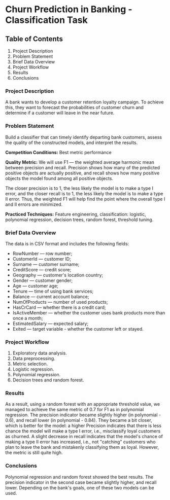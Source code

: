 # Churn Prediction in Banking - Classification Task

## Table of Contents
1. Project Description
2. Problem Statement
3. Brief Data Overview
4. Project Workflow
5. Results
6. Conclusions

### Project Description

A bank wants to develop a customer retention loyalty campaign. To achieve this, they want to forecast the probabilities of customer churn and determine if a customer will leave in the near future.

### Problem Statement

Build a classifier that can timely identify departing bank customers, assess the quality of the constructed models, and interpret the results.

**Competition Conditions:**
Best metric performance

**Quality Metric:**
We will use F1 — the weighted average harmonic mean between precision and recall. Precision shows how many of the predicted positive objects are actually positive, and recall shows how many positive objects the model found among all positive objects.

The closer precision is to 1, the less likely the model is to make a type I error, and the closer recall is to 1, the less likely the model is to make a type II error. Thus, the weighted F1 will help find the point where the overall type I and II errors are minimized.

**Practiced Techniques:**
Feature engineering, classification: logistic, polynomial regression, decision trees, random forest, threshold tuning.

### Brief Data Overview

The data is in CSV format and includes the following fields:

- RowNumber — row number;
- CustomerId — customer ID;
- Surname — customer surname;
- CreditScore — credit score;
- Geography — customer's location country;
- Gender — customer gender;
- Age — customer age;
- Tenure — time of using bank services;
- Balance — current account balance;
- NumOfProducts — number of used products;
- HasCrCard — whether there is a credit card;
- IsActiveMember — whether the customer uses bank products more than once a month;
- EstimatedSalary — expected salary;
- Exited — target variable - whether the customer left or stayed.

### Project Workflow

1. Exploratory data analysis.
2. Data preprocessing.
3. Metric selection.
4. Logistic regression.
5. Polynomial regression.
6. Decision trees and random forest.

### Results

As a result, using a random forest with an appropriate threshold value, we managed to achieve the same metric of 0.7 for F1 as in polynomial regression. The precision indicator became slightly higher (in polynomial - 0.6), and recall lower (in polynomial - 0.84). They became a bit closer, which is better for the model: a higher Precision indicates that there is less chance the model will make a type I error, i.e., misclassify loyal customers as churned. A slight decrease in recall indicates that the model's chance of making a type II error has increased, i.e., not "catching" customers who plan to leave the bank and mistakenly classifying them as loyal. However, the metric is still quite high.

### Conclusions

Polynomial regression and random forest showed the best results. The precision indicator in the second case became slightly higher, and recall lower. Depending on the bank's goals, one of these two models can be used.